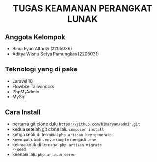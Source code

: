 <h1 align="center">TUGAS KEAMANAN PERANGKAT LUNAK</h1>

## Anggota Kelompok
- Bima Ryan Alfarizi (2205036)
- Aditya Wisnu Setya Pamungkas (2205031)

## Teknologi yang di pake
- Laravel 10
- Flowbite Tailwindcss
- PhpMyAdmin
- MySql

## Cara Install
- pertama git clone dulu <code>https://github.com/bimaryan/admin.git</code>
- kedua setelah git clone lalu <code>composer install</code>
- ketiga ketik di terminal <code>php artisan key:generate</code>
- keempat ubah <code>.env.example</code> menjadi <code>.env</code>
- kelima ketik di terminal <code>php artisan migrate --seed</code>
- keenam lalu <code>php artisan serve</code>